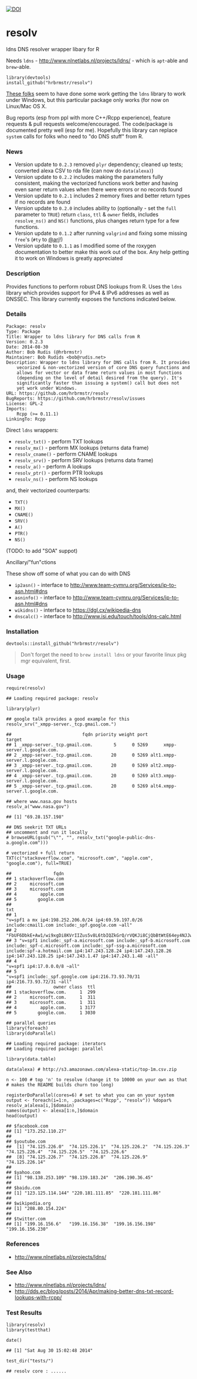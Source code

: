 [![DOI](https://zenodo.org/badge/5630/hrbrmstr/resolv.png)](https://doi.org/10.5281/zenodo.11343)

resolv
======

ldns DNS resolver wrapper libary for R

Needs `ldns` - <http://www.nlnetlabs.nl/projects/ldns/> - which is `apt`-able and `brew`-able.

    library(devtools)
    install_github("hrbrmstr/resolv")

[These folks](http://dev.telnic.org/trac/wiki/DotTelUtils) seem to have done some work getting the `ldns` library to work under Windows, but this particular package only works (for now on Linux/Mac OS X.

Bug reports (esp from ppl with more C++/Rcpp experience), feature requests & pull requests welcome/encouraged. The code/package is documented pretty well (esp for me). Hopefully this library can replace `system` calls for folks who need to "do DNS stuff" from R.

### News

-   Version update to `0.2.3` removed `plyr` dependency; cleaned up tests; converted alexa CSV to rda file (can now do `data(alexa)`)
-   Version update to `0.2.2` includes making the parameters fully consistent, making the vectorized functions work better and having even saner return values when there were errors or no records found
-   Version update to `0.2.1` includes 2 memory fixes and better return types if no records are found
-   Version update to `0.2.0` includes ability to (optionally - set the `full` parameter to `TRUE`) return `class`, `ttl` & `owner` fields, includes `resolve_ns()` and `NS()` functions, plus changes return type for a few functions.
-   Version update to `0.1.2` after running `valgrind` and fixing some missing `free`'s (`#ty` to [@arj](<http://twitter.com/arj>)!)
-   Version update to `0.1.1` as I modified some of the roxygen documentation to better make this work out of the box. Any help getting it to work on Windows is greatly appreciated

### Description

Provides functions to perform robust DNS lookups from R. Uses the `ldns` library which provides support for IPv4 & IPv6 addresses as well as DNSSEC. This library currently exposes the functions indicated below.

### Details

    Package: resolv
    Type: Package
    Title: Wrapper to ldns library for DNS calls from R
    Version: 0.2.3
    Date: 2014-08-30
    Author: Bob Rudis (@hrbrmstr)
    Maintainer: Bob Rudids <bob@rudis.net>
    Description: Wrapper to ldns library for DNS calls from R. It provides
        vecorized & non-vectorized version of core DNS query functions and
        allows for vector or data frame return values in most functions
        (depending on the level of detail desired from the query). It's
        significantly faster than issuing a system() call but does not
        yet work under Windows.
    URL: https://github.com/hrbrmstr/resolv
    BugReports: https://github.com/hrbrmstr/resolv/issues
    License: GPL-2
    Imports:
        Rcpp (>= 0.11.1)
    LinkingTo: Rcpp

Direct `ldns` wrappers:

-   `resolv_txt()` - perform TXT lookups
-   `resolv_mx()` - perform MX lookups (returns data frame)
-   `resolv_cname()` - perform CNAME lookups
-   `resolv_srv()` - perform SRV lookups (returns data frame)
-   `resolv_a()` - perform A lookups
-   `resolv_ptr()` - perform PTR lookups
-   `resolv_ns()` - perform NS lookups

and, their vectorized counterparts:

-   `TXT()`
-   `MX()`
-   `CNAME()`
-   `SRV()`
-   `A()`
-   `PTR()`
-   `NS()`

(TODO: to add "SOA" suppot)

Ancillary/"fun"ctions

These show off some of what you can do with DNS

-   `ip2asn()` - interface to <http://www.team-cymru.org/Services/ip-to-asn.html#dns>
-   `asninfo()` - interface to <http://www.team-cymru.org/Services/ip-to-asn.html#dns>
-   `wikidns()` - interface to <https://dgl.cx/wikipedia-dns>
-   `dnscalc()` - interface to <http://www.isi.edu/touch/tools/dns-calc.html>

### Installation

``` {.r}
devtools::install_github("hrbrmstr/resolv")
```

> Don't forget the need to `brew install ldns` or your favorite linux pkg mgr equivalent, first.

### Usage

``` {.r}
require(resolv)
```

    ## Loading required package: resolv

``` {.r}
library(plyr)

## google talk provides a good example for this
resolv_srv("_xmpp-server._tcp.gmail.com.")
```

    ##                           fqdn priority weight port                         target
    ## 1 _xmpp-server._tcp.gmail.com.        5      0 5269      xmpp-server.l.google.com.
    ## 2 _xmpp-server._tcp.gmail.com.       20      0 5269 alt1.xmpp-server.l.google.com.
    ## 3 _xmpp-server._tcp.gmail.com.       20      0 5269 alt2.xmpp-server.l.google.com.
    ## 4 _xmpp-server._tcp.gmail.com.       20      0 5269 alt3.xmpp-server.l.google.com.
    ## 5 _xmpp-server._tcp.gmail.com.       20      0 5269 alt4.xmpp-server.l.google.com.

``` {.r}
## where www.nasa.gov hosts
resolv_a("www.nasa.gov")
```

    ## [1] "69.28.157.198"

``` {.r}
## DNS seekrit TXT URLs
## uncomment and run it locally
# browseURL(gsub("\"", "", resolv_txt("google-public-dns-a.google.com")))

# vectorized + full return
TXT(c("stackoverflow.com", "microsoft.com", "apple.com", "google.com"), full=TRUE)
```

    ##                fqdn
    ## 1 stackoverflow.com
    ## 2     microsoft.com
    ## 3     microsoft.com
    ## 4         apple.com
    ## 5        google.com
    ##                                                                                                                                                                                                                                                          txt
    ## 1                                                                                                                                                      "v=spf1 a mx ip4:198.252.206.0/24 ip4:69.59.197.0/26 include:cmail1.com include:_spf.google.com ~all"
    ## 2                                                                                                                                                                 "FbUF6DbkE+Aw1/wi9xgDi8KVrIIZus5v8L6tbIQZkGrQ/rVQKJi8CjQbBtWtE64ey4NJJwj5J65PIggVYNabdQ=="
    ## 3 "v=spf1 include:_spf-a.microsoft.com include:_spf-b.microsoft.com include:_spf-c.microsoft.com include:_spf-ssg-a.microsoft.com include:spf-a.hotmail.com ip4:147.243.128.24 ip4:147.243.128.26 ip4:147.243.128.25 ip4:147.243.1.47 ip4:147.243.1.48 -all"
    ## 4                                                                                                                                                                                                                               "v=spf1 ip4:17.0.0.0/8 ~all"
    ## 5                                                                                                                                                                              "v=spf1 include:_spf.google.com ip4:216.73.93.70/31 ip4:216.73.93.72/31 ~all"
    ##                owner class  ttl
    ## 1 stackoverflow.com.     1  299
    ## 2     microsoft.com.     1  311
    ## 3     microsoft.com.     1  311
    ## 4         apple.com.     1 3177
    ## 5        google.com.     1 3030

``` {.r}
## parallel queries
library(foreach)
library(doParallel)
```

    ## Loading required package: iterators
    ## Loading required package: parallel

``` {.r}
library(data.table)

data(alexa) # http://s3.amazonaws.com/alexa-static/top-1m.csv.zip

n <- 100 # top 'n' to resolve (change it to 10000 on your own as that # makes the README builds churn too long)

registerDoParallel(cores=6) # set to what you can on your system
output <- foreach(i=1:n, .packages=c("Rcpp", "resolv")) %dopar% resolv_a(alexa[i,]$domain)
names(output) <- alexa[1:n,]$domain
head(output)
```

    ## $facebook.com
    ## [1] "173.252.110.27"
    ## 
    ## $youtube.com
    ##  [1] "74.125.226.0"  "74.125.226.1"  "74.125.226.2"  "74.125.226.3"  "74.125.226.4"  "74.125.226.5"  "74.125.226.6" 
    ##  [8] "74.125.226.7"  "74.125.226.8"  "74.125.226.9"  "74.125.226.14"
    ## 
    ## $yahoo.com
    ## [1] "98.138.253.109" "98.139.183.24"  "206.190.36.45" 
    ## 
    ## $baidu.com
    ## [1] "123.125.114.144" "220.181.111.85"  "220.181.111.86" 
    ## 
    ## $wikipedia.org
    ## [1] "208.80.154.224"
    ## 
    ## $twitter.com
    ## [1] "199.16.156.6"   "199.16.156.38"  "199.16.156.198" "199.16.156.230"

### References

-   <http://www.nlnetlabs.nl/projects/ldns/>

### See Also

-   <http://www.nlnetlabs.nl/projects/ldns/>
-   <http://dds.ec/blog/posts/2014/Apr/making-better-dns-txt-record-lookups-with-rcpp/>

### Test Results

``` {.r}
library(resolv)
library(testthat)

date()
```

    ## [1] "Sat Aug 30 15:02:48 2014"

``` {.r}
test_dir("tests/")
```

    ## resolv core : ......
